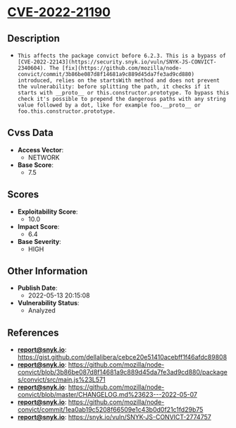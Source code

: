 
# [CVE-2022-21190](https://cve.mitre.org/cgi-bin/cvename.cgi?name=CVE-2022-21190)

## Description

- `This affects the package convict before 6.2.3. This is a bypass of [CVE-2022-22143](https://security.snyk.io/vuln/SNYK-JS-CONVICT-2340604). The [fix](https://github.com/mozilla/node-convict/commit/3b86be087d8f14681a9c889d45da7fe3ad9cd880) introduced, relies on the startsWith method and does not prevent the vulnerability: before splitting the path, it checks if it starts with __proto__ or this.constructor.prototype. To bypass this check it's possible to prepend the dangerous paths with any string value followed by a dot, like for example foo.__proto__ or foo.this.constructor.prototype.`

## Cvss Data

- **Access Vector**:
  - NETWORK
- **Base Score**:
  - 7.5

## Scores

- **Exploitability Score**:
  - 10.0
- **Impact Score**:
  - 6.4
- **Base Severity**:
  - HIGH

## Other Information

- **Publish Date**:
  - 2022-05-13 20:15:08
- **Vulnerability Status**:
  - Analyzed

## References

- **report@snyk.io**: https://gist.github.com/dellalibera/cebce20e51410acebff1f46afdc89808
- **report@snyk.io**: https://github.com/mozilla/node-convict/blob/3b86be087d8f14681a9c889d45da7fe3ad9cd880/packages/convict/src/main.js%23L571
- **report@snyk.io**: https://github.com/mozilla/node-convict/blob/master/CHANGELOG.md%23623---2022-05-07
- **report@snyk.io**: https://github.com/mozilla/node-convict/commit/1ea0ab19c5208f66509e1c43b0d0f21c1fd29b75
- **report@snyk.io**: https://snyk.io/vuln/SNYK-JS-CONVICT-2774757
